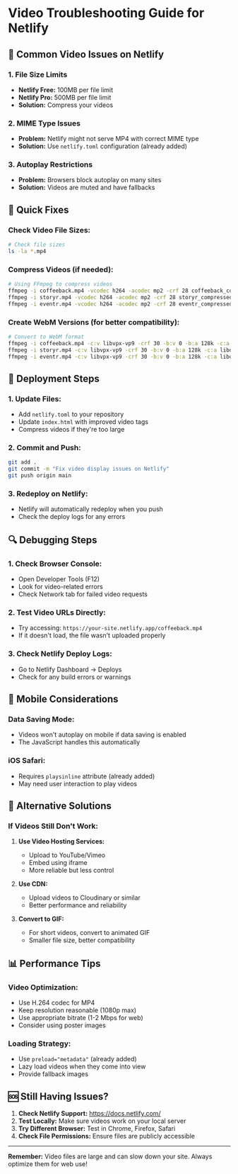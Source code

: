 # Video Troubleshooting Guide for Netlify

## 🎥 **Common Video Issues on Netlify**

### **1. File Size Limits**
- **Netlify Free:** 100MB per file limit
- **Netlify Pro:** 500MB per file limit
- **Solution:** Compress your videos

### **2. MIME Type Issues**
- **Problem:** Netlify might not serve MP4 with correct MIME type
- **Solution:** Use `netlify.toml` configuration (already added)

### **3. Autoplay Restrictions**
- **Problem:** Browsers block autoplay on many sites
- **Solution:** Videos are muted and have fallbacks

## 🔧 **Quick Fixes**

### **Check Video File Sizes:**
```bash
# Check file sizes
ls -la *.mp4
```

### **Compress Videos (if needed):**
```bash
# Using FFmpeg to compress videos
ffmpeg -i coffeeback.mp4 -vcodec h264 -acodec mp2 -crf 28 coffeeback_compressed.mp4
ffmpeg -i storyr.mp4 -vcodec h264 -acodec mp2 -crf 28 storyr_compressed.mp4
ffmpeg -i eventr.mp4 -vcodec h264 -acodec mp2 -crf 28 eventr_compressed.mp4
```

### **Create WebM Versions (for better compatibility):**
```bash
# Convert to WebM format
ffmpeg -i coffeeback.mp4 -c:v libvpx-vp9 -crf 30 -b:v 0 -b:a 128k -c:a libopus coffeeback.webm
ffmpeg -i storyr.mp4 -c:v libvpx-vp9 -crf 30 -b:v 0 -b:a 128k -c:a libopus storyr.webm
ffmpeg -i eventr.mp4 -c:v libvpx-vp9 -crf 30 -b:v 0 -b:a 128k -c:a libopus eventr.webm
```

## 🚀 **Deployment Steps**

### **1. Update Files:**
- Add `netlify.toml` to your repository
- Update `index.html` with improved video tags
- Compress videos if they're too large

### **2. Commit and Push:**
```bash
git add .
git commit -m "Fix video display issues on Netlify"
git push origin main
```

### **3. Redeploy on Netlify:**
- Netlify will automatically redeploy when you push
- Check the deploy logs for any errors

## 🔍 **Debugging Steps**

### **1. Check Browser Console:**
- Open Developer Tools (F12)
- Look for video-related errors
- Check Network tab for failed video requests

### **2. Test Video URLs Directly:**
- Try accessing: `https://your-site.netlify.app/coffeeback.mp4`
- If it doesn't load, the file wasn't uploaded properly

### **3. Check Netlify Deploy Logs:**
- Go to Netlify Dashboard → Deploys
- Check for any build errors or warnings

## 📱 **Mobile Considerations**

### **Data Saving Mode:**
- Videos won't autoplay on mobile if data saving is enabled
- The JavaScript handles this automatically

### **iOS Safari:**
- Requires `playsinline` attribute (already added)
- May need user interaction to play videos

## 🎯 **Alternative Solutions**

### **If Videos Still Don't Work:**

1. **Use Video Hosting Services:**
   - Upload to YouTube/Vimeo
   - Embed using iframe
   - More reliable but less control

2. **Use CDN:**
   - Upload videos to Cloudinary or similar
   - Better performance and reliability

3. **Convert to GIF:**
   - For short videos, convert to animated GIF
   - Smaller file size, better compatibility

## 📊 **Performance Tips**

### **Video Optimization:**
- Use H.264 codec for MP4
- Keep resolution reasonable (1080p max)
- Use appropriate bitrate (1-2 Mbps for web)
- Consider using poster images

### **Loading Strategy:**
- Use `preload="metadata"` (already added)
- Lazy load videos when they come into view
- Provide fallback images

## 🆘 **Still Having Issues?**

1. **Check Netlify Support:** https://docs.netlify.com/
2. **Test Locally:** Make sure videos work on your local server
3. **Try Different Browser:** Test in Chrome, Firefox, Safari
4. **Check File Permissions:** Ensure files are publicly accessible

---

**Remember:** Video files are large and can slow down your site. Always optimize them for web use!

